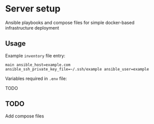 # Server setup

Ansible playbooks and compose files for simple docker-based infrastructure deployment

## Usage

Example `inventory` file entry:

```
main ansible_host=example.com ansible_ssh_private_key_file=~/.ssh/example ansible_user=example
```

Variables required in `.env` file:

TODO

## TODO
Add compose files